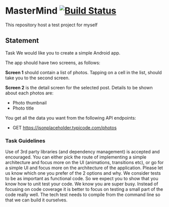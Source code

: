 # MasterMind [![Build Status](https://travis-ci.org/ap7/MasterMind.svg?branch=master)](https://travis-ci.org/ap7/MasterMind)

This repository host a test project for myself

## Statement
Task
We would like you to create a simple Android app.

The app should have two screens, as follows:

**Screen 1** should contain a list of photos. Tapping on a cell in the list, should take you to the second screen.

**Screen 2** is the detail screen for the selected post. Details to be shown about each photos are:


- Photo thumbnail
- Photo title

You get all the data you want from the following API endpoints:

- GET https://jsonplaceholder.typicode.com/photos

### Task Guidelines
Use of 3rd party libraries (and dependency management) is accepted and encouraged.
You can either pick the route of implementing a simple architecture and focus more on the UI (animations, transitions etc), 
or go for a simple UI and focus more on the architecture of the application. 
Please let us know which one you prefer of the 2 options and why.
We consider tests to be as important as functional code. So we expect you to show that you know how to unit test your code. 
We know you are super busy. Instead of focusing on code coverage it is better to focus on testing a small part of the code really well.
The tech test needs to compile from the command line so that we can build it ourselves.
